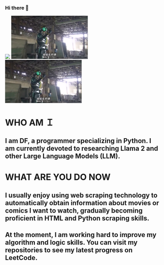 ### Hi there 👋
<img src="https://github.com/favicon.ico" width="48">
<img src="https://github.com/DF1018/DF1018/blob/main/photo/VS--Zeronosbilibili-0%E2%80%9931%E2%80%9D.jpg" width="250">
<img src="https://github.com/DF1018/DF1018/blob/main/photo/VS--Zeronosbilibili-0%E2%80%9931%E2%80%9D.jpg" width="250">

# WHO AM Ｉ

##  I am DF, a programmer specializing in Python. I am currently devoted to researching Llama 2 and other Large Language Models (LLM).

# WHAT ARE YOU DO NOW

## I usually enjoy using web scraping technology to automatically obtain information about movies or comics I want to watch, gradually becoming proficient in HTML and Python scraping skills.

## At the moment, I am working hard to improve my algorithm and logic skills. You can visit my repositories to see my latest progress on LeetCode.
